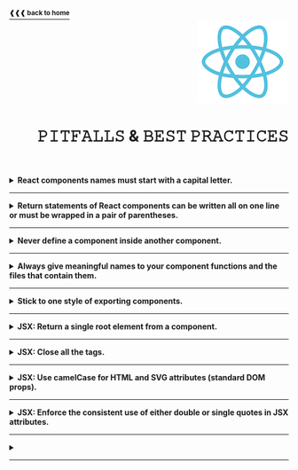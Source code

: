 <a href="https://github.com/LisKorzun/react---technical-assignments/tree/main#readme-top">
    <sup><b>❰❰❰ back to home</b></sup>
</a>
<a name="top"></a>

<div align="right">
    <a href="https://react.dev/">
        <img alt="react logo" src="/extra-materials/images/react-logo.png" height="150"/>
    </a>
    <h1>𝙿𝙸𝚃𝙵𝙰𝙻𝙻𝚂 & 𝙱𝙴𝚂𝚃 𝙿𝚁𝙰𝙲𝚃𝙸𝙲𝙴𝚂</h1>
</div>
<br />
<br />

<details><summary><b>React components names must start with a capital letter.</b></summary><br/>

- React components are regular JavaScript functions, but their names must start with a capital letter or they won’t work!
    <div align='right'>
        <a href="https://react.dev/learn/your-first-component#step-2-define-the-function">
            <sup><b>React Docs ❱❱❱</b></sup>
        </a>
    </div>
</details><hr/>

<details><summary><b>Return statements of React components can be written all on one line or must be wrapped in a pair of parentheses.</b></summary><br/>

- Without parentheses, any code on the lines after return will be ignored!
    <div align='right'>
        <a href="https://react.dev/learn/your-first-component#step-3-add-markup">
            <sup><b>React Docs ❱❱❱</b></sup>
        </a>
    </div>
</details><hr/>

<details><summary><b>Never define a component inside another component.</b></summary><br/>

- Components can render other components, but you must never nest their definitions:
```js
export default function Gallery() {
  function Profile() {
    // ...
  }
  // ...
}
```
- The snippet above is very slow and causes bugs. Instead, define every component at the top level.
- Components are regular JavaScript functions, so you can keep multiple components in the same file. 
This is convenient when components are relatively small or tightly related to each other. 
If this file gets crowded, you can always move it to a separate file.

**⛓ When a child component needs some data from a parent, pass it by props instead of nesting definitions.**
    <div align='right'>
        <a href="https://react.dev/learn/your-first-component#nesting-and-organizing-components">
            <sup><b>React Docs ❱❱❱</b></sup>
        </a>
    </div>
</details><hr/>

<details><summary><b>Always give meaningful names to your component functions and the files that contain them.</b></summary><br/>

- Components without names, like `export default () => {}`, are discouraged because they make debugging harder.
<div align='right'>
    <a href="https://react.dev/learn/importing-and-exporting-components#default-vs-named-exports">
        <sup><b>React Docs ❱❱❱</b></sup>
    </a>
</div>
</details><hr/>

<details><summary><b>Stick to one style of exporting components.</b></summary><br/>

- People often use default exports if the file exports only one component, and use named exports if it exports multiple components and values.
- To reduce the potential confusion between default and named exports, some teams choose to only stick to one style (default or named), or avoid mixing them in a single file. Do what works best for you!
<div align='right'>
    <a href="https://react.dev/learn/importing-and-exporting-components#exporting-and-importing-multiple-components-from-the-same-file">
        <sup><b>React Docs ❱❱❱</b></sup>
    </a>
</div>
</details><hr/>

<details><summary><b>JSX: Return a single root element from a component.</b></summary><br/>

- To return multiple elements from a component, wrap them with a single parent tag e.g. `<div>` or `<>`.
  This empty tag is called a [Fragment](https://react.dev/reference/react/Fragment).
<div align='right'>
    <a href="https://react.dev/learn/writing-markup-with-jsx#1-return-a-single-root-element">
        <sup><b>React Docs ❱❱❱</b></sup>
    </a>
</div>
</details><hr/>

<details><summary><b>JSX: Close all the tags.</b></summary><br/>

- JSX requires tags to be explicitly closed: self-closing tags like <img> must become `<img />`, and wrapping tags like `<li> oranges` must be written as `<li>oranges</li>`.
<div align='right'>
    <a href="https://react.dev/learn/writing-markup-with-jsx#2-close-all-the-tags">
        <sup><b>React Docs ❱❱❱</b></sup>
    </a>
</div>
</details><hr/>

<details><summary><b>JSX: Use camelCase for HTML and SVG attributes (standard DOM props).</b></summary><br/>

- JSX turns into JavaScript and attributes written in JSX become keys of JavaScript objects.
  In your own components, you will often want to read those attributes into variables.
  But JavaScript has limitations on variable names. For example, their names can’t contain dashes or be reserved words like `class`.
  This is why, in React, many HTML and SVG attributes are written in camelCase. See [the list of DOM component props](https://react.dev/reference/react-dom/components/common#common-props).
- For historical reasons, `aria-*` and `data-*` attributes are written as in HTML with dashes.
<div align='right'>
    <a href="">
        <sup><b>React Docs ❱❱❱</b></sup>
    </a>
</div>
</details><hr/>

<details><summary><b>JSX: Enforce the consistent use of either double or single quotes in JSX attributes.</b></summary>

- JSX attribute values can contain string literals, which are delimited with single or double quotes.
- Unlike string literals in JavaScript, string literals within JSX attributes can’t contain escaped quotes.
- You can use [ESLint rule](https://eslint.org/docs/latest/rules/jsx-quotes) to enforce the consistent use of either double or single quotes in JSX attributes.
  - **"prefer-double"** (default) enforces the use of double quotes for all JSX attribute values that don’t contain a double quote: `jsx-quotes: ["error", "prefer-double"]`
  - **"prefer-single"** enforces the use of single quotes for all JSX attribute values that don’t contain a single quote: `jsx-quotes: ["error", "prefer-single"]`
  
  <div align='right'>
      <a href="https://react.dev/learn/javascript-in-jsx-with-curly-braces#passing-strings-with-quotes">
          <sup><b>React Docs ❱❱❱</b></sup>
      </a>
  </div>
</details><hr/>

<details><summary><b></b></summary><br/>

- 
  <div align='right'>
      <a href="">
          <sup><b>React Docs ❱❱❱</b></sup>
      </a>
  </div>
</details><hr/>